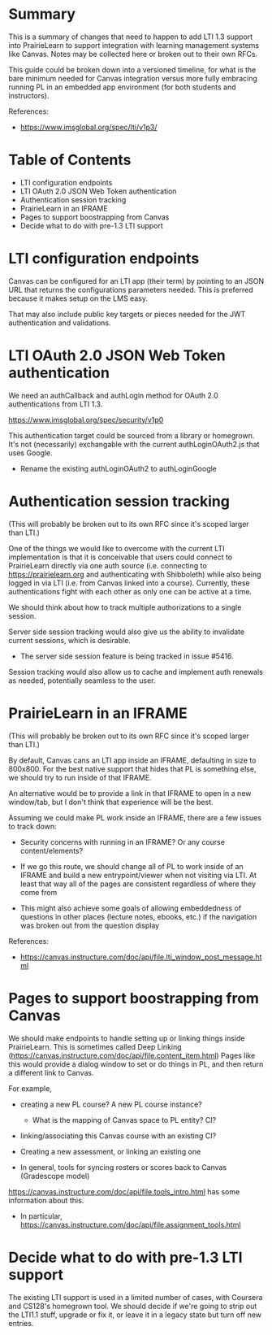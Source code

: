 # Summary

This is a summary of changes that need to happen to add LTI 1.3 support into PrairieLearn
to support integration with learning management systems like Canvas. Notes may be collected
here or broken out to their own RFCs.

This guide could be broken down into a versioned timeline, for what is the
bare minimum needed for Canvas integration versus more fully embracing running
PL in an embedded app environment (for both students and instructors).

References:
* https://www.imsglobal.org/spec/lti/v1p3/

# Table of Contents
* LTI configuration endpoints
* LTI OAuth 2.0 JSON Web Token authentication
* Authentication session tracking
* PrairieLearn in an IFRAME
* Pages to support boostrapping from Canvas
* Decide what to do with pre-1.3 LTI support


# LTI configuration endpoints

Canvas can be configured for an LTI app (their term) by pointing to an JSON URL that returns
the configurations parameters needed. This is preferred because it makes setup on the LMS easy.

That may also include public key targets or pieces needed for the JWT authentication and
validations.

# LTI OAuth 2.0 JSON Web Token authentication

We need an authCallback and authLogin method for OAuth 2.0 authentications from LTI 1.3.

https://www.imsglobal.org/spec/security/v1p0

This authentication target could be sourced from a library or homegrown. It's not
(necessarily) exchangable with the current authLoginOAuth2.js that uses Google.

* Rename the existing authLoginOAuth2 to authLoginGoogle

# Authentication session tracking

(This will probably be broken out to its own RFC since it's scoped larger than LTI.)

One of the things we would like to overcome with the current LTI implementation is that
it is conceivable that users could connect to PrairieLearn directly via one auth source
(i.e. connecting to https://prairielearn.org and authenticating with Shibboleth) while
also being logged in via LTI (i.e. from Canvas linked into a course). Currently, these
authentications fight with each other as only one can be active at a time.

We should think about how to track multiple authorizations to a single session.

Server side session tracking would also give us the ability to invalidate current sessions, which is desirable.
* The server side session feature is being tracked in issue #5416.

Session tracking would also allow us to cache and implement auth renewals as needed,
potentially seamless to the user.

# PrairieLearn in an IFRAME

(This will probably be broken out to its own RFC since it's scoped larger than LTI.)

By default, Canvas cans an LTI app inside an IFRAME, defaulting in size to 800x800.
For the best native support that hides that PL is something else, we should try to
run inside of that IFRAME.

An alternative would be to provide a link in that IFRAME to open in a new window/tab,
but I don't think that experience will be the best.

Assuming we could make PL work inside an IFRAME, there are a few issues to track down:

* Security concerns with running in an IFRAME? Or any course content/elements?

* If we go this route, we should change all of PL to work inside of an IFRAME and build
a new entrypoint/viewer when not visiting via LTI. At least that way all of the pages
are consistent regardless of where they come from

* This might also achieve some goals of allowing embeddedness of questions in other
places (lecture notes, ebooks, etc.) if the navigation was broken out from the
question display

References:
* https://canvas.instructure.com/doc/api/file.lti_window_post_message.html

# Pages to support boostrapping from Canvas

We should make endpoints to handle setting up or linking things inside PrairieLearn.
This is sometimes called Deep Linking (https://canvas.instructure.com/doc/api/file.content_item.html)  Pages like this would provide a dialog window to set or
do things in PL, and then return a different link to Canvas.

For example,

- creating a new PL course? A new PL course instance?
    - What is the mapping of Canvas space to PL entity? CI?
- linking/associating this Canvas course with an existing CI?
- Creating a new assessment, or linking an existing one

- In general, tools for syncing rosters or scores back to Canvas (Gradescope model)


https://canvas.instructure.com/doc/api/file.tools_intro.html has some information about this.

- In particular, https://canvas.instructure.com/doc/api/file.assignment_tools.html

# Decide what to do with pre-1.3 LTI support

The existing LTI support is used in a limited number of cases, with Coursera and CS128's homegrown tool. We should decide if we're going to strip out the LTI1.1
stuff, upgrade or fix it, or leave it in a legacy state but turn off new
entries.
